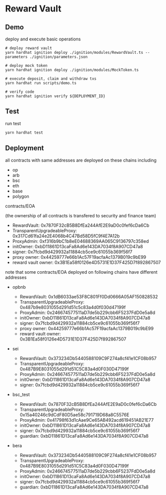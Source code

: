 # Reward Vault

## Demo

deploy and execute basic operations

```shell
# deploy reward vault
yarn hardhat ignition deploy ./ignition/modules/RewardVault.ts --parameters ./ignition/parameters.json

# deploy mock token
yarn hardhat ignition deploy ./ignition/modules/MockToken.ts

# execute deposit, claim and withdraw txs
yarn hardhat run scripts/demo.ts

# verify code
yarn hardhat ignition verify ${DEPLOYMENT_ID}
```

## Test

run test

```bash
yarn hardhat test
```

## Deployment

all contracts with same addresses are deployed on these chains including

- op
- arb
- bsc
- eth
- base
- polygon

contracts/EOA

(the ownership of all contracts is transfered to security and finance team)

- RewardVault: 0x7870F32cB5B8DfEa244AfE2E9aD0c0fef6cDa6Cb
- TransparentUpgradeableProxy: 0x317Cd61fa24e2E4068b4C47Bd58D5fC9f4E7A12b
- ProxyAdmin: 0xf316b9bC1b8eE04688369AA065C9136797c358ed
- initOwner: 0xbD11861D13caFa8Ad6e143DA7034f8A907CD47a8
- signer: 0x7fcbd9d429932a11884cb5ce9c61055b369f56f7
- proxy owner: 0x44259777e66b1Ac57F19acfaAc1379B019c9bE99
- reward vault owner: 0x3B1Ea58f0126e4D5731E1D37F425D7f892867507

note that some contracts/EOA deployed on following chains have different addresses

- opbnb

  - RewardVault: 0x1dB6033ae53F8C801Ff0Dd0666A05AF150828532
  - TransparentUpgradeableProxy: 0x487b9e8031055d291d51c5c83a4d0f030d47199f
  - ProxyAdmin: 0x246674577511aD7de5b229cbb6F5237FdD0e5a8d
  - initOwner: 0xbD11861D13caFa8Ad6e143DA7034f8A907CD47a8
  - signer: 0x7fcbd9d429932a11884cb5ce9c61055b369f56f7
  - proxy owner: 0x44259777e66b1Ac57F19acfaAc1379B019c9bE99
  - reward vault owner: 0x3B1Ea58f0126e4D5731E1D37F425D7f892867507

- sei

  - RewardVault: 0x373234Db5440588109C9F274a8cf41e1CF08b957
  - TransparentUpgradeableProxy: 0x487B9E8031055d291d51C5C83a4d0F030D47199f
  - ProxyAdmin: 0x246674577511aD7de5b229cbb6F5237FdD0e5a8d
  - initOwner: 0xbD11861D13caFa8Ad6e143DA7034f8A907CD47a8
  - signer: 0x7fcbd9d429932a11884cb5ce9c61055b369f56f7

- bsc_test
  - RewardVault: 0x7870F32cB5B8DfEa244AfE2E9aD0c0fef6cDa6Cb
  - TransparentUpgradeableProxy: 0x15a40246c9dCdF80D5ae58c791719D68a8C5576E
  - ProxyAdmin: 0x41798f63d1cAae9Ce65AB492acd619451AB21E77
  - initOwner: 0xbD11861D13caFa8Ad6e143DA7034f8A907CD47a8
  - signer: 0x7fcbd9d429932a11884cb5ce9c61055b369f56f7
  - guardian: 0xbD11861D13caFa8Ad6e143DA7034f8A907CD47a8
- bera
  - RewardVault: 0x373234Db5440588109C9F274a8cf41e1CF08b957
  - TransparentUpgradeableProxy: 0x487B9E8031055d291d51C5C83a4d0F030D47199f
  - ProxyAdmin: 0x246674577511aD7de5b229cbb6F5237FdD0e5a8d
  - initOwner: 0xbD11861D13caFa8Ad6e143DA7034f8A907CD47a8
  - signer: 0x7fcbd9d429932a11884cb5ce9c61055b369f56f7
  - guardian: 0xbD11861D13caFa8Ad6e143DA7034f8A907CD47a8
